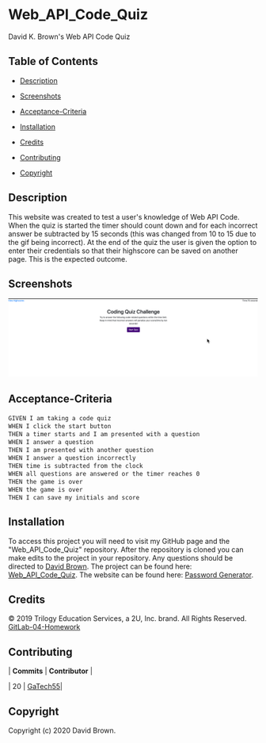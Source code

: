 # Web_API_Code_Quiz

David K. Brown's Web API Code Quiz

## Table of Contents

- [Description](#description)

- [Screenshots](#screenshots)

- [Acceptance-Criteria](#Acceptance-Criteria)

- [Installation](#installation)

- [Credits](#credits)

- [Contributing](#contributing)

- [Copyright](#copyright)

## Description

This website was created to test a user's knowledge of Web API Code. When the quiz is started the timer should count down and for each incorrect answer be subtracted by 15 seconds (this was changed from 10 to 15 due to the gif being incorrect). At the end of the quiz the user is given the option to enter their credentials so that their highscore can be saved on another page. This is the expected outcome.

## Screenshots

![DavidBrownAboutMe](./assets/david_brown_API_quiz.png)

## Acceptance-Criteria

```
GIVEN I am taking a code quiz
WHEN I click the start button
THEN a timer starts and I am presented with a question
WHEN I answer a question
THEN I am presented with another question
WHEN I answer a question incorrectly
THEN time is subtracted from the clock
WHEN all questions are answered or the timer reaches 0
THEN the game is over
WHEN the game is over
THEN I can save my initials and score
```

## Installation

To access this project you will need to visit my GitHub page and the "Web_API_Code_Quiz" repository. After the repository is cloned you can make edits to the project in your repository. Any questions should be directed to [David Brown](mailto:gatech55@gmail.com). The project can be found here: [Web_API_Code_Quiz](https://github.com/GaTech55/Web_API_Code_Quiz). The website can be found here: [Password Generator](https://gatech55.github.io/Web_API_Code_Quiz/).

## Credits

© 2019 Trilogy Education Services, a 2U, Inc. brand. All Rights Reserved.
[GitLab-04-Homework](https://gt.bootcampcontent.com/GT-Coding-Boot-Camp/gt-inc-fsf-pt-08-2020-u-c/tree/master/04-Web-APIs/02-Homework)

## Contributing

| **Commits** | **Contributor** |

| 20 | [GaTech55](https://github.com/GaTech55)|

## Copyright

Copyright (c) 2020 David Brown.
